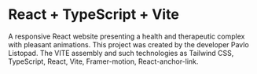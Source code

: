 # React + TypeScript + Vite

A responsive React website presenting a health and therapeutic complex with pleasant animations.
This project was created by the developer Pavlo Listopad.
The VITE assembly and such technologies as Tailwind CSS, TypeScript, React, Vite, Framer-motion, React-anchor-link.
